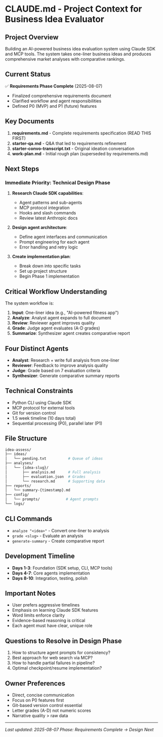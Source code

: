 # CLAUDE.md - Project Context for Business Idea Evaluator

## Project Overview

Building an AI-powered business idea evaluation system using Claude SDK and MCP tools. The system takes one-liner business ideas and produces comprehensive market analyses with comparative rankings.

## Current Status

✅ **Requirements Phase Complete** (2025-08-07)

- Finalized comprehensive requirements document
- Clarified workflow and agent responsibilities
- Defined P0 (MVP) and P1 (future) features

## Key Documents

1. **requirements.md** - Complete requirements specification (READ THIS FIRST)
2. **starter-qa.md** - Q&A that led to requirements refinement
3. **starter-convo-transcript.txt** - Original ideation conversation
4. **work-plan.md** - Initial rough plan (superseded by requirements.md)

## Next Steps

### Immediate Priority: Technical Design Phase

1. **Research Claude SDK capabilities**:
   - Agent patterns and sub-agents
   - MCP protocol integration
   - Hooks and slash commands
   - Review latest Anthropic docs

2. **Design agent architecture**:
   - Define agent interfaces and communication
   - Prompt engineering for each agent
   - Error handling and retry logic

3. **Create implementation plan**:
   - Break down into specific tasks
   - Set up project structure
   - Begin Phase 1 implementation

## Critical Workflow Understanding

The system workflow is:

1. **Input**: One-liner idea (e.g., "AI-powered fitness app")
2. **Analyze**: Analyst agent expands to full document
3. **Review**: Reviewer agent improves quality
4. **Grade**: Judge agent evaluates (A-D grades)
5. **Summarize**: Synthesizer agent creates comparative report

## Four Distinct Agents

- **Analyst**: Research + write full analysis from one-liner
- **Reviewer**: Feedback to improve analysis quality
- **Judge**: Grade based on 7 evaluation criteria
- **Synthesizer**: Generate comparative summary reports

## Technical Constraints

- Python CLI using Claude SDK
- MCP protocol for external tools
- Git for version control
- 1.5 week timeline (10 days total)
- Sequential processing (P0), parallel later (P1)

## File Structure

```bash
idea-assess/
├── ideas/
│   └── pending.txt          # Queue of ideas
├── analyses/
│   └── {idea-slug}/
│       ├── analysis.md      # Full analysis
│       ├── evaluation.json  # Grades
│       └── research.md      # Supporting data
├── reports/
│   └── summary-{timestamp}.md
├── config/
│   └── prompts/            # Agent prompts
└── logs/
```

## CLI Commands

- `analyze "<idea>"` - Convert one-liner to analysis
- `grade <slug>` - Evaluate an analysis
- `generate-summary` - Create comparative report

## Development Timeline

- **Days 1-3**: Foundation (SDK setup, CLI, MCP tools)
- **Days 4-7**: Core agents implementation
- **Days 8-10**: Integration, testing, polish

## Important Notes

- User prefers aggressive timelines
- Emphasis on learning Claude SDK features
- Word limits enforce clarity
- Evidence-based reasoning is critical
- Each agent must have clear, unique role

## Questions to Resolve in Design Phase

1. How to structure agent prompts for consistency?
2. Best approach for web search via MCP?
3. How to handle partial failures in pipeline?
4. Optimal checkpoint/resume implementation?

## Owner Preferences

- Direct, concise communication
- Focus on P0 features first
- Git-based version control essential
- Letter grades (A-D) not numeric scores
- Narrative quality > raw data

---

*Last updated: 2025-08-07*
*Phase: Requirements Complete → Design Next*
